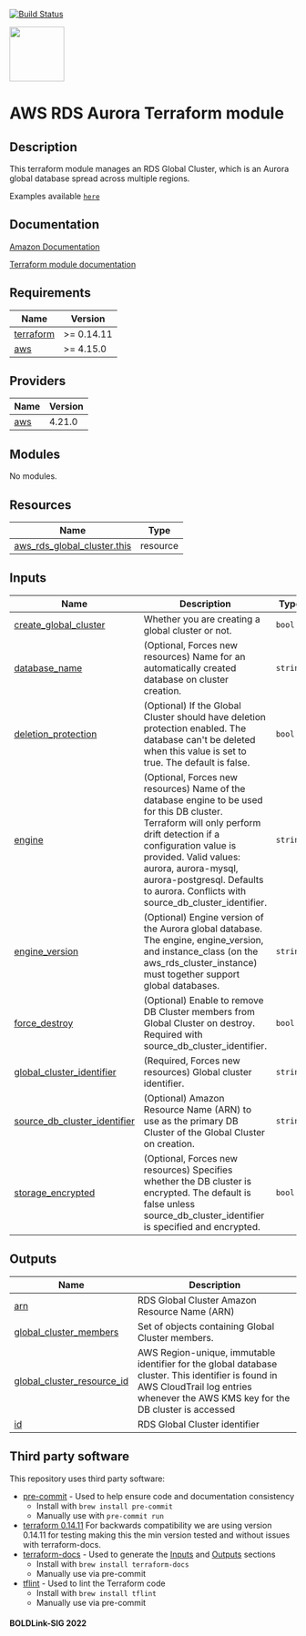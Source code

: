 [![Build Status](https://github.com/boldlink/terraform-aws-rds-aurora/actions/workflows/pre-commit.yml/badge.svg)](https://github.com/boldlink/terraform-aws-rds-aurora/actions)

[<img src="https://avatars.githubusercontent.com/u/25388280?s=200&v=4" width="96"/>](https://boldlink.io)

# AWS RDS Aurora Terraform module

## Description

This terraform module manages an RDS Global Cluster, which is an Aurora global database spread across multiple regions.

Examples available [`here`](https://github.com/boldlink/terraform-aws-rds-aurora/tree/main/examples)

## Documentation

[Amazon Documentation](https://docs.aws.amazon.com/AmazonRDS/latest/AuroraUserGuide/aurora-global-database.html)

[Terraform module documentation](https://registry.terraform.io/providers/hashicorp/aws/latest/docs/resources/rds_global_cluster)

<!-- BEGINNING OF PRE-COMMIT-TERRAFORM DOCS HOOK -->
## Requirements

| Name | Version |
|------|---------|
| <a name="requirement_terraform"></a> [terraform](#requirement\_terraform) | >= 0.14.11 |
| <a name="requirement_aws"></a> [aws](#requirement\_aws) | >= 4.15.0 |

## Providers

| Name | Version |
|------|---------|
| <a name="provider_aws"></a> [aws](#provider\_aws) | 4.21.0 |

## Modules

No modules.

## Resources

| Name | Type |
|------|------|
| [aws_rds_global_cluster.this](https://registry.terraform.io/providers/hashicorp/aws/latest/docs/resources/rds_global_cluster) | resource |

## Inputs

| Name | Description | Type | Default | Required |
|------|-------------|------|---------|:--------:|
| <a name="input_create_global_cluster"></a> [create\_global\_cluster](#input\_create\_global\_cluster) | Whether you are creating a global cluster or not. | `bool` | `false` | no |
| <a name="input_database_name"></a> [database\_name](#input\_database\_name) | (Optional, Forces new resources) Name for an automatically created database on cluster creation. | `string` | `null` | no |
| <a name="input_deletion_protection"></a> [deletion\_protection](#input\_deletion\_protection) | (Optional) If the Global Cluster should have deletion protection enabled. The database can't be deleted when this value is set to true. The default is false. | `bool` | `false` | no |
| <a name="input_engine"></a> [engine](#input\_engine) | (Optional, Forces new resources) Name of the database engine to be used for this DB cluster. Terraform will only perform drift detection if a configuration value is provided. Valid values: aurora, aurora-mysql, aurora-postgresql. Defaults to aurora. Conflicts with source\_db\_cluster\_identifier. | `string` | `"aurora"` | no |
| <a name="input_engine_version"></a> [engine\_version](#input\_engine\_version) | (Optional) Engine version of the Aurora global database. The engine, engine\_version, and instance\_class (on the aws\_rds\_cluster\_instance) must together support global databases. | `string` | `null` | no |
| <a name="input_force_destroy"></a> [force\_destroy](#input\_force\_destroy) | (Optional) Enable to remove DB Cluster members from Global Cluster on destroy. Required with source\_db\_cluster\_identifier. | `bool` | `true` | no |
| <a name="input_global_cluster_identifier"></a> [global\_cluster\_identifier](#input\_global\_cluster\_identifier) | (Required, Forces new resources) Global cluster identifier. | `string` | `""` | no |
| <a name="input_source_db_cluster_identifier"></a> [source\_db\_cluster\_identifier](#input\_source\_db\_cluster\_identifier) | (Optional) Amazon Resource Name (ARN) to use as the primary DB Cluster of the Global Cluster on creation. | `string` | `null` | no |
| <a name="input_storage_encrypted"></a> [storage\_encrypted](#input\_storage\_encrypted) | (Optional, Forces new resources) Specifies whether the DB cluster is encrypted. The default is false unless source\_db\_cluster\_identifier is specified and encrypted. | `bool` | `false` | no |

## Outputs

| Name | Description |
|------|-------------|
| <a name="output_arn"></a> [arn](#output\_arn) | RDS Global Cluster Amazon Resource Name (ARN) |
| <a name="output_global_cluster_members"></a> [global\_cluster\_members](#output\_global\_cluster\_members) | Set of objects containing Global Cluster members. |
| <a name="output_global_cluster_resource_id"></a> [global\_cluster\_resource\_id](#output\_global\_cluster\_resource\_id) | AWS Region-unique, immutable identifier for the global database cluster. This identifier is found in AWS CloudTrail log entries whenever the AWS KMS key for the DB cluster is accessed |
| <a name="output_id"></a> [id](#output\_id) | RDS Global Cluster identifier |
<!-- END OF PRE-COMMIT-TERRAFORM DOCS HOOK -->

## Third party software
This repository uses third party software:
* [pre-commit](https://pre-commit.com/) - Used to help ensure code and documentation consistency
  * Install with `brew install pre-commit`
  * Manually use with `pre-commit run`
* [terraform 0.14.11](https://releases.hashicorp.com/terraform/0.14.11/) For backwards compatibility we are using version 0.14.11 for testing making this the min version tested and without issues with terraform-docs.
* [terraform-docs](https://github.com/segmentio/terraform-docs) - Used to generate the [Inputs](#Inputs) and [Outputs](#Outputs) sections
  * Install with `brew install terraform-docs`
  * Manually use via pre-commit
* [tflint](https://github.com/terraform-linters/tflint) - Used to lint the Terraform code
  * Install with `brew install tflint`
  * Manually use via pre-commit

#### BOLDLink-SIG 2022
